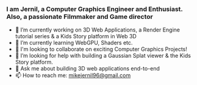 ### I am Jernil, a Computer Graphics Engineer and Enthusiast. Also, a passionate Filmmaker and Game director

- 🧊 I’m currently working on 3D Web Applications, a Render Engine tutorial series & a Kids Story platform in Web 3D
- 🌱 I’m currently learning WebGPU, Shaders etc.
- 👥 I'm looking to collaborate on exciting Computer Graphics Projects!
- 🤔 I’m looking for help with building a Gaussian Splat viewer & the Kids Story platform.
- 💬 Ask me about building 3D web applications end-to-end
- 📫 How to reach me: mikejernil96@gmail.com
